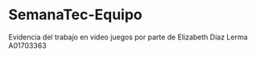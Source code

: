 # SemanaTec-Equipo
Evidencia del trabajo en video juegos por parte de 
Elizabeth Díaz Lerma 
A01703363
